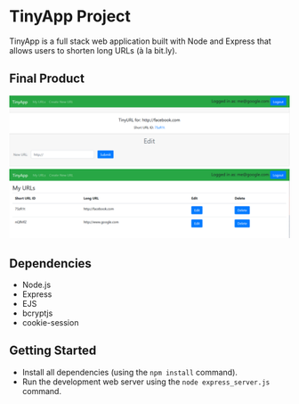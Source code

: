 # TinyApp Project

TinyApp is a full stack web application built with Node and Express that allows users to shorten long URLs (à la bit.ly).

## Final Product

!["Screenshot of main URL page"](https://github.com/Coltonb-boop/tinyapp/blob/master/docs/editting-page.png?raw=true)
!["Screenshot of shortURL editting page"](https://github.com/Coltonb-boop/tinyapp/blob/master/docs/urls-page.png?raw=true)

## Dependencies

- Node.js
- Express
- EJS
- bcryptjs
- cookie-session

## Getting Started

- Install all dependencies (using the `npm install` command).
- Run the development web server using the `node express_server.js` command.